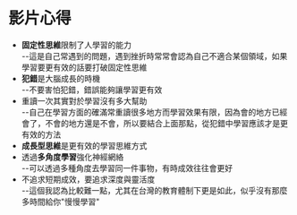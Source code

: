 # 影片心得   
* **固定性思維**限制了人學習的能力   
--這是自己常遇到的問題，遇到挫折時常常會認為自己不適合某個領域，如果學習要更有效的話要打破固定性思維      
* **犯錯**是大腦成長的時機   
--不要害怕犯錯，錯誤能夠讓學習更有效       
* 重讀一次其實對於學習沒有多大幫助      
--自己在學習方面的確滿常重讀很多地方而學習效果有限，因為會的地方已經會了，不會的地方還是不會，所以要結合上面那點，從犯錯中學習應該才是更有效的方法      
* **成長型思維**是更有效的學習思維方式      
* 透過**多角度學習**強化神經網絡   
--可以透過多種角度去學習同一件事物，有時成效往往會更好      
* 不追求短期成效，要追求深度與靈活度   
--這個我認為比較難一點，尤其在台灣的教育體制下更是如此，似乎沒有那麼多時間給你"慢慢學習"
